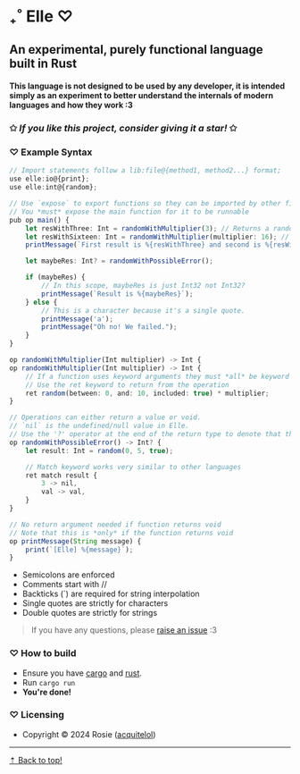 # ₊˚ Elle ♡︎

## An experimental, purely functional language built in Rust

#### This language is not designed to be used by any developer, it is intended simply as an experiment to better understand the internals of modern languages and how they work :3

### ✩ *If you like this project, consider giving it a star!* ✩

### ♡ **Example Syntax**

```ts
// Import statements follow a lib:file@{method1, method2...} format;
use elle:io@{print};
use elle:int@{random};

// Use `expose` to export functions so they can be imported by other files
// You *must* expose the main function for it to be runnable
pub op main() {
    let resWithThree: Int = randomWithMultiplier(3); // Returns a random number between 0 and 10 multiplied by 3 using positional arguments
    let resWithSixteen: Int = randomWithMultiplier(multiplier: 16); // Returns a random number between 0 and 10 multiplied by 16 using keyword arguments
    printMessage(`First result is %{resWithThree} and second is %{resWithSixteen}`);

    let maybeRes: Int? = randomWithPossibleError();

    if (maybeRes) {
        // In this scope, maybeRes is just Int32 not Int32?
        printMessage(`Result is %{maybeRes}`);
    } else {
        // This is a character because it's a single quote.
        printMessage('a');
        printMessage("Oh no! We failed.");
    }
}

op randomWithMultiplier(Int multiplier) -> Int {
op randomWithMultiplier(Int multiplier) -> Int {
    // If a function uses keyword arguments they must *all* be keyword arguments
    // Use the ret keyword to return from the operation
    ret random(between: 0, and: 10, included: true) * multiplier;
}

// Operations can either return a value or void.
// `nil` is the undefined/null value in Elle.
// Use the '?' operator at the end of the return type to denote that the function can return nil.
op randomWithPossibleError() -> Int? {
    let result: Int = random(0, 5, true);

    // Match keyword works very similar to other languages
    ret match result {
        3 -> nil,
        val -> val,
    }
}

// No return argument needed if function returns void
// Note that this is *only* if the function returns void
op printMessage(String message) {
    print(`[Elle] %{message}`);
}
```

* Semicolons are enforced
* Comments start with //
* Backticks (`) are required for string interpolation
* Single quotes are strictly for characters
* Double quotes are strictly for strings

> If you have any questions, please [raise an issue](https://github.com/acquitelol/elle/issues/new) :3

### ♡ **How to build**

* Ensure you have [cargo](https://doc.rust-lang.org/cargo/getting-started/installation.html) and [rust](https://www.rust-lang.org/).
* Run `cargo run`
* **You're done!**

### ♡ **Licensing**

* Copyright © 2024 Rosie ([acquitelol](https://github.com/acquitelol))

<hr />

<a href="#top">⇡ Back to top️!</a>
